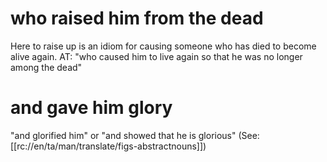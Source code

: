 # who raised him from the dead

Here to raise up is an idiom for causing someone who has died to become alive again. AT: "who caused him to live again so that he was no longer among the dead"

# and gave him glory

"and glorified him" or "and showed that he is glorious" (See: [[rc://en/ta/man/translate/figs-abstractnouns]])

